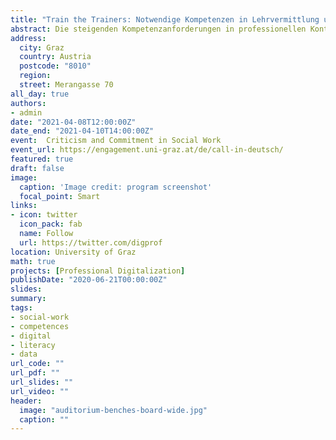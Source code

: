 ```yaml
---
title: "Train the Trainers: Notwendige Kompetenzen in Lehrvermittlung und Forschung Sozialer Berufe"
abstract: Die steigenden Kompetenzanforderungen in professionellen Kontexten Sozialer Berufe stellt auch eine zunehmende Herausforderungen an Ausbildungsprofile und Lehre dar. Die alle Lebensbereiche verändernde Informatisierung sowie der Trend zu Digitalisierung vieler administrativer Prozesse, aber auch verstärkt in der interpersonalen Interaktion, manifestiert die Notwendigkeit des Erwerbs neuer Kompetenzen zur Ausbildung einer umfassenden Digitalen und Data Literacy, also dem verständigen Umgang mit Daten und deren Interpretation und anderer Digitalkompetenzen. Gerade in Sozialen Berufen ist es jedoch wichtig, Datenermittlung und -interpretation als umfassendes Konzept zu vermitteln. Diese Aufgabe stellt zum einen eine besondere Herausforderung an die Ausbildungsprofile der Hochschulen dar, zum anderen jedoch auch an die eigenen Kompetenzen Lehrender, sowie des wissenschaftlichen Nachwuchses. Dieser Beitrag stellt zuerst Optionen der Anpassung der Ausbildungsprofile Sozialer Berufe vor. Im nächsten Schritt werden dann die dafür notwendigen Kompetenzprofile der Wissensvermittelnden, sowie Voraussetzungen für eine erfolgreiche Kompetenzvermittlung in der Lehre kritisch beleuchtet. Dabei stehen veränderte methodische Kenntnisse, die Bewältigung ethischer Fragestellungen und immer zentraler die kritischer Reflexionskompetenz in einer von Digitalisierung veränderten sozialen Wirklichkeit und vom digitalen Kapitalismus geprägten gesellschaftlichen Gesamtkontext im Vordergrund.
address:
  city: Graz
  country: Austria
  postcode: "8010"
  region:
  street: Merangasse 70
all_day: true
authors:
- admin
date: "2021-04-08T12:00:00Z"
date_end: "2021-04-10T14:00:00Z"
event:  Criticism and Commitment in Social Work
event_url: https://engagement.uni-graz.at/de/call-in-deutsch/
featured: true
draft: false
image:
  caption: 'Image credit: program screenshot'
  focal_point: Smart
links:
- icon: twitter
  icon_pack: fab
  name: Follow
  url: https://twitter.com/digprof
location: University of Graz
math: true
projects: [Professional Digitalization]
publishDate: "2020-06-21T00:00:00Z"
slides:
summary:
tags:
- social-work
- competences
- digital
- literacy
- data
url_code: ""
url_pdf: ""
url_slides: ""
url_video: ""
header:
  image: "auditorium-benches-board-wide.jpg"
  caption: ""
---
```

